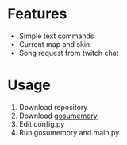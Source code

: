 # Features
- Simple text commands
- Current map and skin
- Song request from twitch chat

# Usage
1. Download repository
2. Download [gosumemory](https://github.com/l3lackShark/gosumemory/releases)
3. Edit config.py
4. Run gosumemory and main.py
